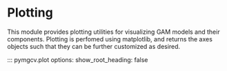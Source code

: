 # Plotting 

This module provides plotting utilities for visualizing GAM models and their components.
Plotting is perfomed using matplotlib, and returns the axes objects such that they
can be further customized as desired.

::: pymgcv.plot
    options:
      show_root_heading: false
